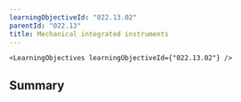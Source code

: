 ```yaml
---
learningObjectiveId: "022.13.02"
parentId: "022.13"
title: Mechanical integrated instruments
---
```

```tsx eval
<LearningObjectives learningObjectiveId={"022.13.02"} />
```

## Summary
